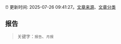 :alarm_clock: 更新时间: 2025-07-26 09:41:27。[文章来源](/README.md)、[文章分类](/TAGS.md)

## 报告


> 关键字：`报告`、`月报`



